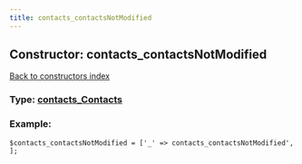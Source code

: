 ```yaml
---
title: contacts_contactsNotModified
---
```

## Constructor: contacts\_contactsNotModified  
[Back to constructors index](index.md)






### Type: [contacts\_Contacts](../types/contacts_Contacts.md)


### Example:

```
$contacts_contactsNotModified = ['_' => contacts_contactsNotModified', ];
```
